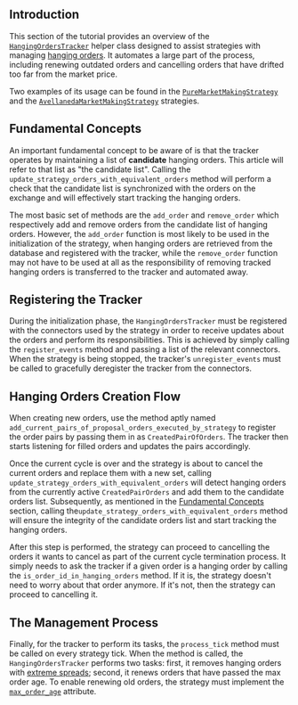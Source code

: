 ## Introduction
This section of the tutorial provides an overview of the 
[`HangingOrdersTracker`](https://github.com/CoinAlpha/hummingbot/blob/master/hummingbot/strategy/hanging_orders_tracker.py)
helper class designed to assist strategies with managing [hanging orders](/market-making/hanging-orders). It automates
a large part of the process, including renewing outdated orders and cancelling orders that have drifted too far from
the market price. 

Two examples of its usage can be found in the
[`PureMarketMakingStrategy`](https://github.com/CoinAlpha/hummingbot/blob/master/hummingbot/strategy/pure_market_making/pure_market_making.pyx)
and the [`AvellanedaMarketMakingStrategy`](https://github.com/CoinAlpha/hummingbot/blob/master/hummingbot/strategy/avellaneda_market_making/avellaneda_market_making.pyx)
strategies.

## Fundamental Concepts
An important fundamental concept to be aware of is that the tracker operates by maintaining a list of **candidate** 
hanging orders. This article will refer to that list as "the candidate list". Calling the
`update_strategy_orders_with_equivalent_orders` method will perform a check that the candidate list is synchronized
with the orders on the exchange and will effectively start tracking the hanging orders.

The most basic set of methods are the `add_order` and `remove_order` which respectively add and remove orders from the
candidate list of hanging orders. However, the `add_order` function is most likely to be used in the initialization
of the strategy, when hanging orders are retrieved from the database and registered with the tracker, while the
`remove_order` function may not have to be used at all as the responsibility of removing tracked hanging orders is
transferred to the tracker and automated away.

## Registering the Tracker
During the initialization phase, the `HangingOrdersTracker` must be registered with the connectors used by
the strategy in order to receive updates about the orders and perform its responsibilities. This is achieved by simply
calling the `register_events` method and passing a list of the relevant connectors. When the strategy is being stopped,
the tracker's `unregister_events` must be called to gracefully deregister the tracker from the connectors.

## Hanging Orders Creation Flow
When creating new orders, use the method aptly named `add_current_pairs_of_proposal_orders_executed_by_strategy`
to register the order pairs by passing them in as `CreatedPairOfOrders`. The tracker then starts listening for filled 
orders and updates the pairs accordingly.

Once the current cycle is over and the strategy is about to cancel the current orders and replace them with a new set,
calling `update_strategy_orders_with_equivalent_orders` will detect hanging orders from the currently active
`CreatedPairOrders` and add them to the candidate orders list. Subsequently, as mentioned in the 
[Fundamental Concepts](#fundamental-concepts) section, calling the`update_strategy_orders_with_equivalent_orders` method
will ensure the integrity of the candidate orders list and start tracking the hanging orders.

After this step is performed, the strategy can proceed to cancelling the orders it wants to cancel as part of the 
current cycle termination process. It simply needs to ask the tracker if a given order is a hanging order by calling the
`is_order_id_in_hanging_orders` method. If it is, the strategy doesn't need to worry about that order anymore. If it's
not, then the strategy can proceed to cancelling it.

## The Management Process
Finally, for the tracker to perform its tasks, the `process_tick` method must be called on every strategy tick. When the
method is called, the `HangingOrdersTracker` performs two tasks: first, it removes hanging orders with 
[extreme spreads](/market-making/hanging-orders/#hanging_orders_cancel_pct); second, it renews orders that have passed
the max order age. To enable renewing old orders, the strategy must implement the 
[`max_order_age`](/market-making/max-order-age/) attribute.
